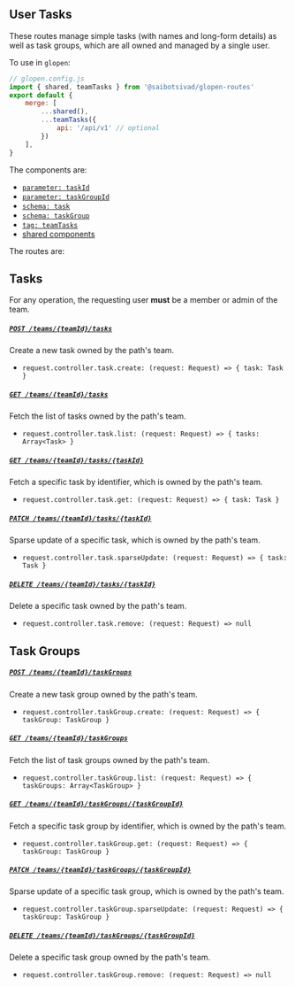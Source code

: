 ## User Tasks

These routes manage simple tasks (with names and long-form details) as well as task groups, which are all owned and managed by a single user.

To use in `glopen`:

```js
// glopen.config.js
import { shared, teamTasks } from '@saibotsivad/glopen-routes'
export default {
	merge: [
		...shared(),
		...teamTasks({
			api: '/api/v1' // optional
		})
	],
}
```

The components are:

- [`parameter: taskId`](./openapi/components/parameters/taskId.@.js)
- [`parameter: taskGroupId`](./openapi/components/parameters/taskGroupId.@.js)
- [`schema: task`](./openapi/components/schemas/task.@.js)
- [`schema: taskGroup`](./openapi/components/schemas/taskGroup.@.js)
- [`tag: teamTasks`](./openapi/tags.@.js)
- [shared components](../_shared/README.md)

The routes are:

## Tasks

For any operation, the requesting user **must** be a member or admin of the team.

##### [`POST /teams/{teamId}/tasks`](routes/paths/teams/tasks/post.@.js)

Create a new task owned by the path's team.

- `request.controller.task.create: (request: Request) => { task: Task }`

##### [`GET /teams/{teamId}/tasks`](routes/paths/teams/tasks/get.@.js)

Fetch the list of tasks owned by the path's team.

- `request.controller.task.list: (request: Request) => { tasks: Array<Task> }`

##### [`GET /teams/{teamId}/tasks/{taskId}`](routes/paths/teams/tasks/{taskId}/get.@.js)

Fetch a specific task by identifier, which is owned by the path's team.

- `request.controller.task.get: (request: Request) => { task: Task }`

##### [`PATCH /teams/{teamId}/tasks/{taskId}`](routes/paths/teams/tasks/{taskId}/patch.@.js)

Sparse update of a specific task, which is owned by the path's team.

- `request.controller.task.sparseUpdate: (request: Request) => { task: Task }`

##### [`DELETE /teams/{teamId}/tasks/{taskId}`](routes/paths/teams/tasks/{taskId}/delete.@.js)

Delete a specific task owned by the path's team.

- `request.controller.task.remove: (request: Request) => null`

## Task Groups

##### [`POST /teams/{teamId}/taskGroups`](routes/paths/teams/taskGroups/post.@.js)

Create a new task group owned by the path's team.

- `request.controller.taskGroup.create: (request: Request) => { taskGroup: TaskGroup }`

##### [`GET /teams/{teamId}/taskGroups`](routes/paths/teams/taskGroups/get.@.js)

Fetch the list of task groups owned by the path's team.

- `request.controller.taskGroup.list: (request: Request) => { taskGroups: Array<TaskGroup> }`

##### [`GET /teams/{teamId}/taskGroups/{taskGroupId}`](routes/paths/teams/taskGroups/{taskGroupId}/get.@.js)

Fetch a specific task group by identifier, which is owned by the path's team.

- `request.controller.taskGroup.get: (request: Request) => { taskGroup: TaskGroup }`

##### [`PATCH /teams/{teamId}/taskGroups/{taskGroupId}`](routes/paths/teams/taskGroups/{taskGroupId}/patch.@.js)

Sparse update of a specific task group, which is owned by the path's team.

- `request.controller.taskGroup.sparseUpdate: (request: Request) => { taskGroup: TaskGroup }`

##### [`DELETE /teams/{teamId}/taskGroups/{taskGroupId}`](routes/paths/teams/taskGroups/{taskGroupId}/delete.@.js)

Delete a specific task group owned by the path's team.

- `request.controller.taskGroup.remove: (request: Request) => null`
